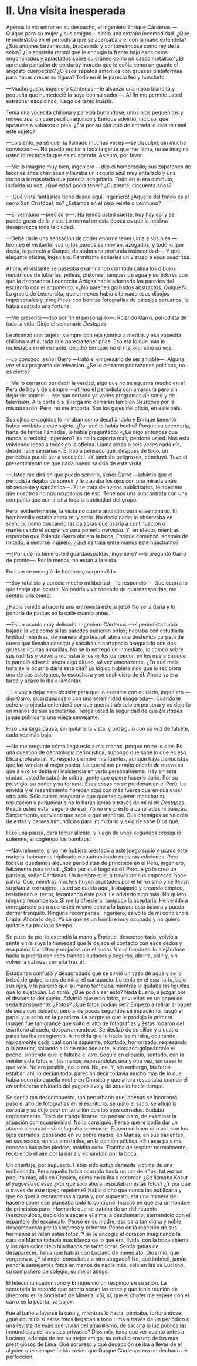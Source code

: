 # II. Una visita inesperada

Apenas lo vio entrar en su despacho, el ingeniero Enrique Cárdenas —Quique para su mujer y sus amigos— sintió una extraña incomodidad. ¿Qué le molestaba en el periodista que se acercaba a él con la mano extendida? ¿Sus andares tarzanescos, braceando y contoneándose como rey de la selva? ¿La sonrisita ratonil que le encogía la frente bajo esos pelos engominados y aplastados sobre su cráneo como un casco metálico? ¿El apretado pantalón de corduroy morado que le ceñía como un guante el angosto cuerpecito? ¿O esos zapatos amarillos con gruesas plataformas para hacer crecer su figura? Todo en él le pareció feo y huachafo.

—Mucho gusto, ingeniero Cárdenas —le alcanzó una mano blandita y pequeña que humedeció la suya con su sudor—. Al fin me permite usted estrechar esos cinco, luego de tanto insistir.

Tenía una vocecita chillona y parecía burlándose, unos ojos pequeñitos y movedizos, un cuerpecillo raquítico y Enrique advirtió, incluso, que apestaba a sobacos o pies. ¿Era por su olor que de entrada le caía tan mal este sujeto?

—Lo siento, ya sé que ha llamado muchas veces —se disculpó, sin mucha convicción—. No puedo recibir a toda la gente que me llama, no se imagina usted lo recargada que es mi agenda. Asiento, por favor.

—Me lo imagino muy bien, ingeniero —dijo el hombrecillo; sus zapatones de tacones altos chirriaban y llevaba un saquito azul muy entallado y una corbata tornasolada que parecía acogotarlo. Todo en él era diminuto, incluida su voz. ¿Qué edad podía tener? ¿Cuarenta, cincuenta años?

—¡Qué vista fantástica tiene desde aquí, ingeniero! ¿Aquello del fondo es el cerro San Cristóbal, no? ¿Estamos en el piso veinte o veintiuno?

—El veintiuno —precisó él—. Ha tenido usted suerte, hoy hay sol y se puede gozar de la vista. Lo normal en esta época es que la neblina desaparezca toda la ciudad.

—Debe darle una sensación de poder enorme tener Lima a sus pies —bromeó el visitante; sus ojitos pardos se movían, azogados, y todo lo que decía, le pareció a Quique, delataba una profunda insinceridad—. Y qué elegante oficina, ingeniero. Permítame echarles un vistazo a esos cuadritos.

Ahora, el visitante se paseaba examinando con toda calma los dibujos mecánicos de tuberías, poleas, pistones, tanques de agua y surtidores con que la decoradora Leonorcita Artigas había adornado las paredes del escritorio con el argumento: «¿No parecen grabados abstractos, Quique?». La gracia de Leonorcita, que al menos había alternado esos dibujos impersonales y jeroglíficos con bonitas fotografías de paisajes peruanos, le había costado una fortuna.

—Me presento —dijo por fin el personajillo—. Rolando Garro, periodista de toda la vida. Dirijo el semanario _Destapes_.

Le alcanzó una tarjeta, siempre con esa sonrisa a medias y esa vocecita chillona y aflautada que parecía tener púas. Eso era lo que más le molestaba en el visitante, decidió Enrique: no el mal olor sino su voz.

—Lo conozco, señor Garro —trató el empresario de ser amable—. Alguna vez vi su programa de televisión. ¿Se lo cerraron por razones políticas, no es cierto?

—Me lo cerraron por decir la verdad, algo que no se aguanta mucho en el Perú de hoy y de siempre —afirmó el periodista con amargura pero sin dejar de sonreír—. Me han cerrado ya varios programas de radio y de televisión. A la corta o a la larga me cerrarán también _Destapes_ por la misma razón. Pero, no me importa. Son los gajes del oficio, en este país.

Sus ojitos encogidos lo miraban como desafiándolo y Enrique lamentó haber recibido a este sujeto. ¿Por qué lo había hecho? Porque su secretaria, harta de tantas llamadas, le había preguntado: «¿Le digo entonces que nunca lo recibirá, ingeniero? Ya no lo soporto más, perdone usted. Nos está volviendo locos a todos en la oficina. Llama cinco o seis veces cada día, desde hace semanas». Él había pensado que, después de todo, un periodista puede ser a veces útil. «Y también peligroso», concluyó. Tuvo el presentimiento de que nada bueno saldría de esta visita.

—Usted me dirá en qué puedo servirlo, señor Garro —advirtió que el periodista dejaba de sonreír y le clavaba los ojos con una mirada entre obsecuente y sarcástica—. Si se trata de avisos publicitarios, le adelanto que nosotros no nos ocupamos de eso. Tenemos una subcontrata con una compañía que administra toda la publicidad del grupo.

Pero, evidentemente, la visita no quería anuncios para el semanario. El hombrecillo estaba ahora muy serio. No decía nada; lo observaba en silencio, como buscando las palabras que usaría a continuación o manteniendo el suspenso para ponerlo nervioso. Y, en efecto, mientras esperaba que Rolando Garro abriera la boca, Enrique comenzó, además de irritado, a sentirse inquieto. ¿Qué se traía entre manos este huachafito?

—¿Por qué no tiene usted guardaespaldas, ingeniero? —le preguntó Garro de pronto—. Por lo menos, no están a la vista.

Enrique se encogió de hombros, sorprendido.

—Soy fatalista y aprecio mucho mi libertad —le respondió—. Que ocurra lo que tenga que ocurrir. No podría vivir rodeado de guardaespaldas, me sentiría prisionero.

¿Había venido a hacerle una entrevista este sujeto? No se la daría y lo pondría de patitas en la calle cuanto antes.

—Es un asunto muy delicado, ingeniero Cárdenas —el periodista había bajado la voz como si las paredes pudieran oírlos; hablaba con estudiada lentitud, mientras, de manera algo teatral, abría una desteñida carpeta de cuero que llevaba consigo y sacaba un cartapacio asegurado con dos gruesas liguitas amarillas. No se lo entregó de inmediato; lo colocó sobre sus rodillas y volvió a incrustarle los ojillos de roedor, en los que a Enrique le pareció advertir ahora algo difuso, tal vez amenazante. ¿En qué mala hora se le ocurrió darle esta cita? Lo lógico hubiera sido que lo recibiera uno de sus asistentes, lo escuchara y se deshiciera de él. Ahora ya era tarde y acaso lo iba a lamentar.

—Le voy a dejar este _dossier_ para que lo examine con cuidado, ingeniero —dijo Garro, alcanzándoselo con una solemnidad exagerada—. Cuando le eche una ojeada entenderá por qué quería traérselo en persona y no dejarlo en manos de sus secretarias. Tenga usted la seguridad de que _Destapes_ jamás publicaría una vileza semejante.

Hizo una larga pausa, sin quitarle la vista, y prosiguió con su voz de falsete, cada vez más baja:

—No me pregunte cómo llegó esto a mis manos, porque no se lo diré. Es una cuestión de deontología periodística, supongo que sabe lo que es eso. Ética profesional. Yo respeto siempre mis fuentes, aunque haya periodistas que las vendan al mejor postor. Lo que sí me permito decirle de nuevo es que a eso se debía mi insistencia en verlo personalmente. Hay en esta ciudad, usted lo sabrá de sobra, gente que quiere hacerle daño. Por su prestigio, su poder y su fortuna. Esas cosas no se perdonan en el Perú. La envidia y el resentimiento florecen aquí con más fuerza que en cualquier otro país. Sólo quiero asegurarle que quienes quieren manchar su reputación y perjudicarlo no lo harán jamás a través de mí ni de _Destapes_. Puede usted estar seguro de eso. Yo no me presto a canalladas ni bajezas. Simplemente, conviene que sepa a qué atenerse. Sus enemigos se valdrán de estas y peores inmundicias para intimidarlo y exigirle sabe Dios qué.

Hizo una pausa, para tomar aliento, y luego de unos segundos prosiguió, solemne, encogiendo los hombros:

—Naturalmente, si yo me hubiera prestado a este juego sucio y usado este material habríamos triplicado o cuadruplicado nuestras ediciones. Pero todavía quedamos algunos periodistas de principios en el Perú, ingeniero, felizmente para usted. ¿Sabe por qué hago esto? Porque yo lo creo un patriota, señor Cárdenas. Un hombre que, a través de sus empresas, hace patria. Que, mientras muchos huyen asustados por el terrorismo y se llevan su plata al extranjero, usted se queda aquí, trabajando y creando empleo, resistiendo el terror, levantando este país. Le advierto algo más. No quiero ninguna recompensa. Si me la ofreciera, tampoco la aceptaría. He venido a entregárselo para que usted mismo eche a la basura esta basura y pueda dormir tranquilo. Ninguna recompensa, ingeniero, salvo la de mi conciencia limpia. Ahora lo dejo. Ya sé que es un hombre muy ocupado y no quiero quitarle su precioso tiempo.

Se puso de pie, le extendió la mano y Enrique, desconcertado, volvió a sentir en la suya la humedad que le dejaba el contacto con esos dedos y esa palma blanditos y mojados por el sudor. Vio al hombrecillo alejándose hacia la puerta con esos trancos audaces y seguros, abrirla, salir y, sin volver la cabeza, cerrarla tras él.

Estaba tan confuso y desagradado que se sirvió un vaso de agua y se lo bebió de golpe, antes de mirar el cartapacio. Lo tenía en el escritorio, bajo sus ojos, y le pareció que su mano temblaba mientras le quitaba las liguillas que lo sujetaban. Lo abrió. ¿Qué podía ser esto? Nada bueno, a juzgar por el discursito del sujeto. Advirtió que eran fotos, envueltas en un papel de seda transparente. ¿Fotos? ¿Qué fotos podían ser? Empezó a retirar el papel de seda con cuidado, pero a los pocos segundos se impacientó, rasgó el papel y lo echó en la papelera. La sorpresa que le produjo la primera imagen fue tan grande que soltó el alto de fotografías y éstas rodaron del escritorio al suelo, desparramándose. Se deslizó de su sillón y a cuatro patas las iba recogiendo. A medida que lo hacía las miraba, ocultando rápidamente cada cual con la siguiente, atontado, horrorizado, regresando a la anterior, saltando a la de más adelante, el corazón golpeándole el pecho, sintiendo que le faltaba el aire. Seguía en el suelo, sentado, con la veintena de fotos en las manos, repasándolas una y otra vez, sin creer lo que veía. No era posible, no lo era. No, no. Y, sin embargo, las fotos estaban ahí, lo decían todo, parecían decir todavía mucho más de lo que había ocurrido aquella noche en Chosica y que ahora resucitaba cuando él creía haberse olvidado del yugoeslavo y de aquello hacía tiempo.

Se sentía tan descompuesto, tan perturbado que, apenas se incorporó, puso el alto de fotografías en el escritorio, se quitó el saco, se aflojó la corbata y se dejó caer en su sillón con los ojos cerrados. Sudaba copiosamente. Trató de tranquilizarse, de pensar claro, de examinar la situación con ecuanimidad. No lo consiguió. Pensó que le podía dar un ataque al corazón si no lograba serenarse. Estuvo un buen rato así, con los ojos cerrados, pensando en su pobre madre, en Marisa, en sus parientes, en sus socios, en sus amistades, en la opinión pública. «En este país me conocen hasta las piedras, maldita sea». Trataba de respirar normalmente, recibiendo el aire por la nariz y echándolo por la boca.

Un chantaje, por supuesto. Había sido estúpidamente víctima de una emboscada. Pero aquello había ocurrido hacía un par de años, tal vez un poquito más, allá en Chosica, cómo no lo iba a recordar. ¿Se llamaba Kosut el yugoeslavo ese? ¿Por qué sólo ahora resucitaban estas fotos? ¿Y por qué a través de este tipejo repelente? Había dicho que nunca las publicaría y que no quería recompensa alguna y, por supuesto, era una manera de hacerle saber que planeaba todo lo contrario. Insistió en que era un hombre de principios para informarle que se trataba de un delincuente inescrupuloso, decidido a sacarle el alma, a desplumarlo, aterrándolo con el espantajo del escándalo. Pensó en su madre, esa cara tan digna y noble descompuesta por la sorpresa y el horror. Pensó en la reacción de sus hermanos si veían estas fotos. Y se le encogió el corazón imaginando la cara de Marisa todavía más blanca de lo que era, lívida, con la boca abierta y los ojos color cielo hinchados de tanto llorar. Sentía ganas de desaparecer. Tenía que hablar con Luciano de inmediato. Dios mío, qué vergüenza. ¿Y si mejor consultaba a otro abogado? No, qué imbécil, jamás pondría semejantes fotos en manos de nadie más, sólo en las de Luciano, su compañero de colegio, su mejor amigo.

El telecomunicador sonó y Enrique dio un respingo en su sillón. La secretaria le recordó que pronto serían las once y que tenía reunión de directorio en la Sociedad de Minería. «Sí, sí, que el chofer me espere con el carro en la puerta, ya bajo».

Fue al baño a lavarse la cara y, mientras lo hacía, pensaba, torturándose: ¿qué ocurriría si estas fotos llegaban a todo Lima a través de un periódico o una revista de esas que vivían del amarillismo, de sacar a la luz pública las inmundicias de las vidas privadas? Dios mío, tenía que ver cuanto antes a Luciano; además de ser su mejor amigo, su estudio era uno de los más prestigiosos de Lima. Qué sorpresa y qué decepción se iba a llevar de él alguien que siempre había creído que Quique Cárdenas era un dechado de perfección.


